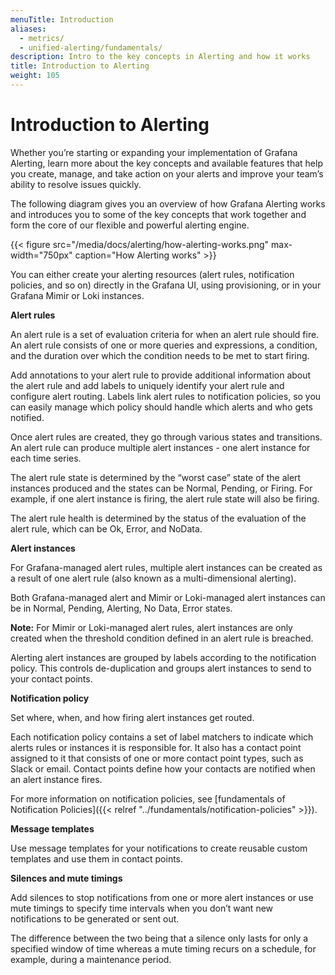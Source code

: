```yaml
---
menuTitle: Introduction
aliases:
  - metrics/
  - unified-alerting/fundamentals/
description: Intro to the key concepts in Alerting and how it works
title: Introduction to Alerting
weight: 105
---
```


# Introduction to Alerting

Whether you’re starting or expanding your implementation of Grafana Alerting, learn more about the key concepts and available features that help you create, manage, and take action on your alerts and improve your team’s ability to resolve issues quickly.

The following diagram gives you an overview of how Grafana Alerting works and introduces you to some of the key concepts that work together and form the core of our flexible and powerful alerting engine.

{{< figure src="/media/docs/alerting/how-alerting-works.png" max-width="750px" caption="How Alerting works" >}}

You can either create your alerting resources (alert rules, notification policies, and so on) directly in the Grafana UI, using provisioning, or in your Grafana Mimir or Loki instances.

**Alert rules**

An alert rule is a set of evaluation criteria for when an alert rule should fire. An alert rule consists of one or more queries and expressions, a condition, and the duration over which the condition needs to be met to start firing.

Add annotations to your alert rule to provide additional information about the alert rule and add labels to uniquely identify your alert rule and configure alert routing. Labels link alert rules to notification policies, so you can easily manage which policy should handle which alerts and who gets notified.

Once alert rules are created, they go through various states and transitions. An alert rule can produce multiple alert instances - one alert instance for each time series.

The alert rule state is determined by the “worst case” state of the alert instances produced and the states can be Normal, Pending, or Firing. For example, if one alert instance is firing, the alert rule state will also be firing.

The alert rule health is determined by the status of the evaluation of the alert rule, which can be Ok, Error, and NoData.

**Alert instances**

For Grafana-managed alert rules, multiple alert instances can be created as a result of one alert rule (also known as a multi-dimensional alerting).

Both Grafana-managed alert and Mimir or Loki-managed alert instances can be in Normal, Pending, Alerting, No Data, Error states.

**Note:** For Mimir or Loki-managed alert rules, alert instances are only created when the threshold condition defined in an alert rule is breached.

Alerting alert instances are grouped by labels according to the notification policy. This controls de-duplication and groups alert instances to send to your contact points.

**Notification policy**

Set where, when, and how firing alert instances get routed.

Each notification policy contains a set of label matchers to indicate which alerts rules or instances it is responsible for. It also has a contact point assigned to it that consists of one or more contact point types, such as Slack or email. Contact points define how your contacts are notified when an alert instance fires.

For more information on notification policies, see [fundamentals of Notification Policies]({{< relref "../fundamentals/notification-policies" >}}).

**Message templates**

Use message templates for your notifications to create reusable custom templates and use them in contact points.

**Silences and mute timings**

Add silences to stop notifications from one or more alert instances or use mute timings to specify time intervals when you don’t want new notifications to be generated or sent out.

The difference between the two being that a silence only lasts for only a specified window of time whereas a mute timing recurs on a schedule, for example, during a maintenance period.
